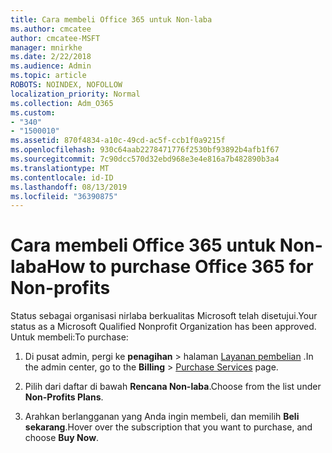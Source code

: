 ```yaml
---
title: Cara membeli Office 365 untuk Non-laba
ms.author: cmcatee
author: cmcatee-MSFT
manager: mnirkhe
ms.date: 2/22/2018
ms.audience: Admin
ms.topic: article
ROBOTS: NOINDEX, NOFOLLOW
localization_priority: Normal
ms.collection: Adm_O365
ms.custom:
- "340"
- "1500010"
ms.assetid: 870f4834-a10c-49cd-ac5f-ccb1f0a9215f
ms.openlocfilehash: 930c64aab2278471776f2530bf93892b4afb1f67
ms.sourcegitcommit: 7c90dcc570d32ebd968e3e4e816a7b482890b3a4
ms.translationtype: MT
ms.contentlocale: id-ID
ms.lasthandoff: 08/13/2019
ms.locfileid: "36390875"
---
```

# <a name="how-to-purchase-office-365-for-non-profits"></a><span data-ttu-id="1f025-102">Cara membeli Office 365 untuk Non-laba</span><span class="sxs-lookup"><span data-stu-id="1f025-102">How to purchase Office 365 for Non-profits</span></span>

<span data-ttu-id="1f025-103">Status sebagai organisasi nirlaba berkualitas Microsoft telah disetujui.</span><span class="sxs-lookup"><span data-stu-id="1f025-103">Your status as a Microsoft Qualified Nonprofit Organization has been approved.</span></span> <span data-ttu-id="1f025-104">Untuk membeli:</span><span class="sxs-lookup"><span data-stu-id="1f025-104">To purchase:</span></span>
  
1. <span data-ttu-id="1f025-105">Di pusat admin, pergi ke **penagihan** \> halaman [Layanan pembelian](https://go.microsoft.com/fwlink/p/?linkid=868433) .</span><span class="sxs-lookup"><span data-stu-id="1f025-105">In the admin center, go to the **Billing** \> [Purchase Services](https://go.microsoft.com/fwlink/p/?linkid=868433) page.</span></span>

2. <span data-ttu-id="1f025-106">Pilih dari daftar di bawah **Rencana Non-laba**.</span><span class="sxs-lookup"><span data-stu-id="1f025-106">Choose from the list under **Non-Profits Plans**.</span></span>

3. <span data-ttu-id="1f025-107">Arahkan berlangganan yang Anda ingin membeli, dan memilih **Beli sekarang**.</span><span class="sxs-lookup"><span data-stu-id="1f025-107">Hover over the subscription that you want to purchase, and choose **Buy Now**.</span></span>